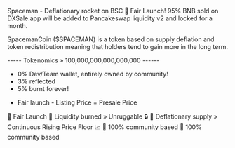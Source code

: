 Spaceman - Deflationary rocket on BSC 🚀
Fair Launch! 95% BNB sold on DXSale.app will be added to Pancakeswap liquidity v2 and locked for a month.

SpacemanCoin ($SPACEMAN) is a token based on supply deflation and token redistribution meaning that holders tend to gain more in the long term.

----- Tokenomics » 100,000,000,000,000,000 ------
- 0% Dev/Team wallet, entirely owned by community!
- 3% reflected
- 5% burnt forever!
* Fair launch - Listing Price = Presale Price


🎯 Fair Launch
🎯 Liquidity burned » Unruggable 🔒
🎯 Deflationary supply » Continuous Rising Price Floor 📈
🎯 100% community based
🎯 100% community based